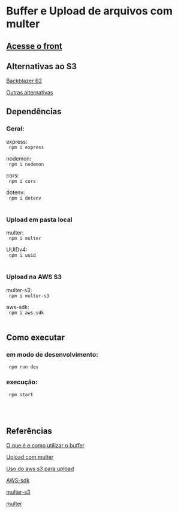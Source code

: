 # Buffer e Upload de arquivos com multer

## [Acesse o front](https://github.com/Vmatos98/Poc-Upload-Front)

## Alternativas ao S3

[Backblazer B2](https://brunobrito.pt/backblaze-b2-a-alternativa-barata-ao-amazon-s3/)

[Outras alternativas](https://www.softwareadvice.pt/alternatives/310609/amazon-s3)

## Dependências 

### Geral:

express:<br/>
<code> npm i express</code>

nodemon:<br/>
<code> npm i nodemon</code>

cors:<br/>
<code> npm i cors</code>

dotenv:<br/>
<code> npm i dotenv</code>
<br/><br/>
### Upload em pasta local

multer:<br/>
<code> npm i multer </code>

UUIDv4:<br/>
<code> npm i uuid</code>
<br/><br/>

### Upload na AWS S3

multer-s3:<br/>
<code> npm i multer-s3 </code>

aws-sdk:<br/>
<code> npm i aws-sdk</code>
<br/><br/>
## Como executar

### em modo de desenvolvimento:<br/>
<code> npm run dev</code>

### execução:<br/>
<code> npm start</code>

<br/><br/>
## Referências

[O que é e como utilizar o buffer](https://www.digitalocean.com/community/tutorials/using-buffers-in-node-js-pt)

[Upload com multer](https://www.youtube.com/watch?v=mgL3lHoGCMg&t=666s)

[Uso do aws s3 para upload](https://www.youtube.com/watch?v=ZpahQkFZDwg)

[AWS-sdk](https://www.npmjs.com/package/aws-sdk)

[multer-s3](https://www.npmjs.com/package/multer-s3)

[multer](https://www.npmjs.com/package/multer)